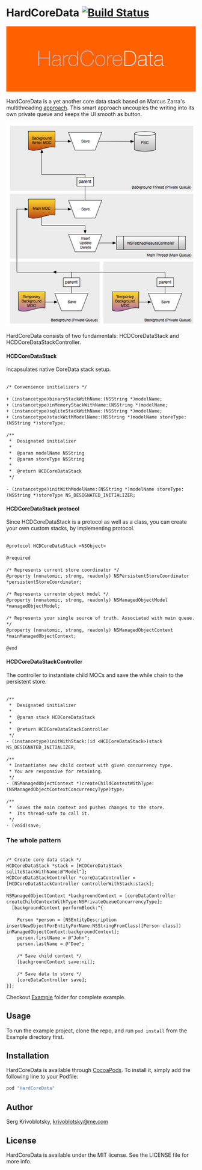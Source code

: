 # HardCoreData [![Build Status](https://travis-ci.org/Krivoblotsky/HardCoreData.svg?branch=master)](https://travis-ci.org/Krivoblotsky/HardCoreData)

![teaser](/screenshots/teaser_v1.png)

HardCoreData is a yet another core data stack based on Marcus Zarra's multithreading [approach](http://www.cocoanetics.com/2012/07/multi-context-coredata/). This smart approach uncouples the writing into its own private queue and keeps the UI smooth as button.

![teaser](/screenshots/stack_dia.png)

HardCoreData consists of two fundamentals: HCDCoreDataStack and HCDCoreDataStackController.

#### HCDCoreDataStack

Incapsulates native CoreData stack setup.

```objc

/* Convenience initializers */

+ (instancetype)binaryStackWithName:(NSString *)modelName;
+ (instancetype)inMemoryStackWithName:(NSString *)modelName;
+ (instancetype)sqliteStackWithName:(NSString *)modelName;
+ (instancetype)stackWithModelName:(NSString *)modelName storeType:(NSString *)storeType;

/**
 *  Designated initializer
 *
 *  @param modelName NSString
 *  @param storeType NSString
 *
 *  @return HCDCoreDataStack
 */

- (instancetype)initWithModelName:(NSString *)modelName storeType:(NSString *)storeType NS_DESIGNATED_INITIALIZER;
```

#### HCDCoreDataStack protocol

Since HCDCoreDataStack is a protocol as well as a class, you can create your own custom stacks, by implementing <HCDCoreDataStack> protocol.

```objc

@protocol HCDCoreDataStack <NSObject>

@required

/* Represents current store coordinator */
@property (nonatomic, strong, readonly) NSPersistentStoreCoordinator *persistentStoreCoordinator;

/* Represents currentm object model */
@property (nonatomic, strong, readonly) NSManagedObjectModel *managedObjectModel;

/* Represents your single source of truth. Associated with main queue. */
@property (nonatomic, strong, readonly) NSManagedObjectContext *mainManagedObjectContext;

@end

```

#### HCDCoreDataStackController

The controller to instantiate child MOCs and save the while chain to the persistent store.

```objc

/**
 *  Designated initializer
 *
 *  @param stack HCDCoreDataStack
 *
 *  @return HCDCoreDataStackController
 */
- (instancetype)initWithStack:(id <HCDCoreDataStack>)stack NS_DESIGNATED_INITIALIZER;

/**
 * Instantiates new child context with given concurrency type.
 * You are responsive for retaining.
 */
- (NSManagedObjectContext *)createChildContextWithType:(NSManagedObjectContextConcurrencyType)type;

/**
 *  Saves the main context and pushes changes to the store.
 *  Its thread-safe to call it.
 */
- (void)save;

```


### The whole pattern

```objc

/* Create core data stack */
HCDCoreDataStack *stack = [HCDCoreDataStack sqliteStackWithName:@"Model"];
HCDCoreDataStackController *coreDataController = [HCDCoreDataStackController controllerWithStack:stack];

NSManagedObjectContext *backgroundContext = [coreDataController createChildContextWithType:NSPrivateQueueConcurrencyType];
  [backgroundContext performBlock:^{
   
    Person *person = [NSEntityDescription insertNewObjectForEntityForName:NSStringFromClass([Person class]) inManagedObjectContext:backgroundContext];
    person.firstName = @"John";
    person.lastName = @"Doe";
    
    /* Save child context */
    [backgroundContext save:nil];
    
    /* Save data to store */
    [coreDataController save];
}];

```

Checkout [Example](https://github.com/Krivoblotsky/HardCoreData/tree/master/Example) folder for complete example.

## Usage

To run the example project, clone the repo, and run `pod install` from the Example directory first.

## Installation

HardCoreData is available through [CocoaPods](http://cocoapods.org). To install
it, simply add the following line to your Podfile:

```ruby
pod "HardCoreData"
```

## Author

Serg Krivoblotsky, krivoblotsky@me.com

## License

HardCoreData is available under the MIT license. See the LICENSE file for more info.
